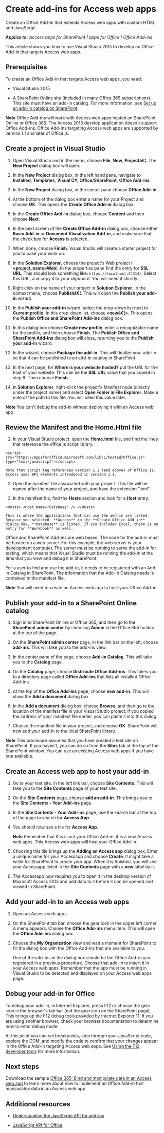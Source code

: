 
# Create add-ins for Access web apps
Create an Office Add-in that extends Access web apps with custom HTML and JavaScript. 

 _**Applies to:** Access apps for SharePoint | apps for Office | Office Add-ins_

This article shows you how to use Visual Studio 2015 to develop an Office Add-in that targets Access web apps.

## Prerequisites

To create an Office Add-in that targets Access web apps, you need:


- Visual Studio 2015
    
- A SharePoint Online site (included in many Office 365 subscriptions). This site must have an add-in catalog. For more information, see [Set up an add-in catalog on SharePoint](http://msdn.microsoft.com/en-us/library/office/fp123530.aspx).
    

 **Note**  Office Add-ins will work with Access web apps hosted on SharePoint Online or Office 365. The Access 2013 desktop application doesn't support Office Add-ins. Office Add-ins targeting Access web apps are supported by version 1.1 and later of Office.js.


## Create a project in Visual Studio


1.  Open Visual Studio and in the menu, choose **File**,  **New**,  **Projectâ€¦**. The  **New Project** dialog box will open.
    
2. In the  **New Project** dialog box, in the left hand pane, navigate to **Installed**,  **Templates**,  **Visual C#**,  **Office/SharePoint**,  **Office Add-ins**.
    
3. In the  **New Project** dialog box, in the center pane choose **Office Add-in**. 
    
4. At the bottom of the dialog box enter a name for your Project and choose  **OK**. This opens the  **Create Office Add-in** dialog box.
    
5. In the  **Create Office Add-in** dialog box, choose **Content** and then choose **Next**.
    
6. In the next screen of the  **Create Office Add-in** dialog box, choose either **Basic Add-in** or **Document Visualization Add-in**, and make sure that the check box for  **Access** is selected.
    
7. When done, choose  **Finish**. Visual Studio will create a starter project for you to base your work on.
    
8. In the  **Solution Explorer**, choose the project's Web project ( **&lt;project_name>Web**). In the properties pane find the entry for  **SSL URL**. This should look something like:  `https://localhost:44314/`. Select this URL, and copy it to your clipboard. You will need it shortly.
    
9. Right click on the name of your project in  **Solution Explorer**. In the context menu, choose  **Publishâ€¦**. This will open the  **Publish your add-in** wizard.
    
10. In the  **Publish your add-in** wizard, select the drop-down list next to **Current profile**. In this drop-down list, choose  **&lt;newâ€¦&gt;**. This opens the  **Publish Office and SharePoint Add-ins** dialog box.
    
11. In this dialog box choose  **Create new profile**, enter a recognizable name for the profile, and then choose  **Finish**. The  **Publish Office and SharePoint Add-ins** dialog box will close, returning you to the **Publish your add-in** wizard.
    
12. In the wizard, choose  **Package the add-in**. This will finalize your add-in so that it can be published to an add-in catalog in SharePoint. 
    
13. In the next page, for  **Where is your website hosted?** put the URL for the host of your website. This can be the **SSL URL** value that you copied in step 8. Then choose **Finish**.
    
14. In  **Solution Explorer**, right-click the project's Manifest node (directly under the project name) and select  **Open Folder in File Explorer**. Make a note of the path to this file. You will need this value later.
    

 **Note**  You can't debug the add-in without deploying it with an Access web app. 


## Review the Manifest and the Home.Html file


1. In your Visual Studio project, open the  **Home.html** file, and find the lines that reference the office.js script library.
    
  ```
  <script src="https://appsforoffice.microsoft.com/lib/1/hosted/Office.js" type="text/javascript"></script>
  ```


    Note that script tag references version 1.1 (and above) of Office.js. Access uses API elements introduced in version 1.1.
    
2. Open the manifest file associated with your project. This file will be named after the name of your project, and have the extension ".xml". 
    
3.  In the manifest file, find the **Hosts** section and look for a **Host** entry.
    
  ```
  <Hosts> <Host Name="Database" /> </Hosts>
  ```


    This is where the applications that can use the add-in are listed. Because you selected  **Access** in the **Create Office Add-in** dialog box, **Database** is listed. If you included Excel, there is an entry for **Workbook** as well.
    
Office and SharePoint Add-ins are web based. The code for the add-in must be hosted on a web server. For this example, the web server is your development computer. The server must be running to serve the add-in for testing, which means that Visual Studio must be running the add-in at the time that you view and debug it in SharePoint.

For a user to find and use the add-in, it needs to be registered with an Add-in Catalog in SharePoint. The information that the Add-in Catalog needs is contained in the manifest file.


 **Note**  You will need to create an Access web app to host your Office Add-in. 


## Publish your add-in to a SharePoint Online catalog


1.  Sign in to SharePoint Online or Office 365, and then go to the **SharePoint admin center** by choosing **Admin** in the Office 365 toolbar at the top of the page.
    
2. On the  **SharePoint admin center** page, in the link bar on the left, choose **add-ins**. This will take you to the add-ins view. 
    
3. In the center pane of the page, choose  **Add-in Catalog**. This will take you to the  **Catalog** page.
    
4. On the  **Catalog** page, choose **Distribute Office Add-ins**. This takes you to a directory page called  **Office Add-ins** that lists all installed Office Add-ins.
    
5. At the top of the  **Office Add-ins** page, choose **new add-in**. This will show the **Add a document** dialog box.
    
6. In the  **Add a document** dialog box, choose **Browse**, and then go to the location of the manifest file in your Visual Studio project. If you copied the address of your manifest file earlier, you can paste it into this dialog.
    
7. Choose the manifest file in your project, and choose  **OK**. SharePoint will now add your add-in to the local SharePoint library.
    

 **Note**  This procedure assumes that you have created a test site on SharePoint. If you haven't, you can do so from the  **Sites** tab at the top of the SharePoint window. You can use an existing Access web apps if you have one available.


## Create an Access web app to host your add-in


1. Go to your test site. In the left link bar, choose  **Site Contents**. This will take you to the  **Site Contents** page of your test site.
    
2. On the  **Site Contents** page, choose **add an add-in**. This brings you to the  **Site Contents - Your Add-ins** page.
    
3. In the  **Site Contents - Your Add-ins** page, use the search bar at the top of the page to search for **Access App**.
    
4. You should now see a tile for  **Access App**. 
    
     **Note**  Remember that this is not your Office Add-in, it is a new Access web apps. This Access web apps will host your Office Add-in.
5. Choosing this tile brings up the  **Adding an Access app** dialog box. Enter a unique name for your Accessapp and choose **Create**. It might take a while for SharePoint to create your app. When it is finished, you will see your Accessapp listed in the  **Site Contents** page with a **new** label by it.
    
6. The Accessapp now requires you to open it in the desktop version of Microsoft Access 2013 and add data to it before it can be opened and viewed in SharePoint. 
    

## Add your add-in to an Access web apps


1. Open an Access web apps.
    
2. On the SharePoint tab bar, choose the gear icon in the upper left corner. A menu appears. Choose the  **Office Add-ins** menu item. This will open the **Office Add-ins** dialog box.
    
3. Choose the  **My Organization** view and wait a moment for SharePoint to fill the dialog box with the Office Add-ins that are available to you.
    
    One of the add-ins in the dialog box should be the Office Add-in you registered in a previous procedure. Choose that add-in to insert it in your Access web apps. Remember that the app must be running in Visual Studio to be detected and displayed on your Access web apps page.
    

## Debug your add-in for Office

To debug your add-in, in Internet Explorer, press F12 or choose the gear icon in the browser's tab bar (not the gear icon on the SharePoint page). This brings up the F12 debug tools provided by Internet Explorer 11. If you are using another browser, check your browser documentation to determine how to enter debug mode.

At this point you can set breakpoints, step through your JavaScript code, explore the DOM, and modify the code to confirm that your changes appear in the Office Add-in targeting Access web apps. See [Using the F12 developer tools](http://msdn.microsoft.com/library/ie/bg182326%28v=vs.85%29) for more information.


## Next steps

Download the sample [Office 365: Bind and manipulate data in an Access web app](https://code.msdn.microsoft.com/officeapps/Office-365-Bind-and-4876274e) to learn more about how to implement an Office Add-in that manipulates data in an Access web app.


## Additional resources
<a name="FirstProjectApp_AdditionalResources"> </a>


- [Understanding the JavaScript API for add-ins](http://msdn.microsoft.com/en-us/library/01180dae-ca45-40c8-b3dd-fd2a85651c0c%28Office.15%29.aspx)
    
- [JavaScript API for Office](http://msdn.microsoft.com/en-us/library/b27e70c3-d87d-4d27-85e0-103996273298%28Office.15%29.aspx)
    
